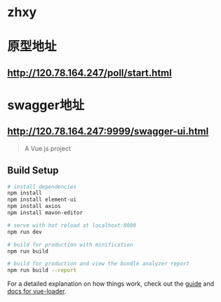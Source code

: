 # zhxy

# 原型地址
## http://120.78.164.247/poll/start.html
# swagger地址
## http://120.78.164.247:9999/swagger-ui.html

> A Vue.js project

## Build Setup

``` bash
# install dependencies
npm install
npm install element-ui
npm install axios
npm install mavon-editor

# serve with hot reload at localhost:8080
npm run dev

# build for production with minification
npm run build

# build for production and view the bundle analyzer report
npm run build --report
```

For a detailed explanation on how things work, check out the [guide](http://vuejs-templates.github.io/webpack/) and [docs for vue-loader](http://vuejs.github.io/vue-loader).
